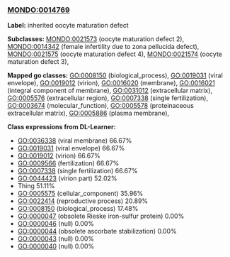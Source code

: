 
### [MONDO:0014769](http://purl.obolibrary.org/obo/MONDO_0014769)
**Label:** inherited oocyte maturation defect

**Subclasses:** [MONDO:0021573](http://purl.obolibrary.org/obo/MONDO_0021573) (oocyte maturation defect 2), [MONDO:0014342](http://purl.obolibrary.org/obo/MONDO_0014342) (female infertility due to zona pellucida defect), [MONDO:0021575](http://purl.obolibrary.org/obo/MONDO_0021575) (oocyte maturation defect 4), [MONDO:0021574](http://purl.obolibrary.org/obo/MONDO_0021574) (oocyte maturation defect 3), 

**Mapped go classes:** [GO:0008150](http://purl.obolibrary.org/obo/GO_0008150) (biological_process), [GO:0019031](http://purl.obolibrary.org/obo/GO_0019031) (viral envelope), [GO:0019012](http://purl.obolibrary.org/obo/GO_0019012) (virion), [GO:0016020](http://purl.obolibrary.org/obo/GO_0016020) (membrane), [GO:0016021](http://purl.obolibrary.org/obo/GO_0016021) (integral component of membrane), [GO:0031012](http://purl.obolibrary.org/obo/GO_0031012) (extracellular matrix), [GO:0005576](http://purl.obolibrary.org/obo/GO_0005576) (extracellular region), [GO:0007338](http://purl.obolibrary.org/obo/GO_0007338) (single fertilization), [GO:0003674](http://purl.obolibrary.org/obo/GO_0003674) (molecular_function), [GO:0005578](http://purl.obolibrary.org/obo/GO_0005578) (proteinaceous extracellular matrix), [GO:0005886](http://purl.obolibrary.org/obo/GO_0005886) (plasma membrane), 

**Class expressions from DL-Learner:**

- [GO:0036338](http://purl.obolibrary.org/obo/GO_0036338) (viral membrane) 66.67%
- [GO:0019031](http://purl.obolibrary.org/obo/GO_0019031) (viral envelope) 66.67%
- [GO:0019012](http://purl.obolibrary.org/obo/GO_0019012) (virion) 66.67%
- [GO:0009566](http://purl.obolibrary.org/obo/GO_0009566) (fertilization) 66.67%
- [GO:0007338](http://purl.obolibrary.org/obo/GO_0007338) (single fertilization) 66.67%
- [GO:0044423](http://purl.obolibrary.org/obo/GO_0044423) (virion part) 52.02%
- Thing 51.11%
- [GO:0005575](http://purl.obolibrary.org/obo/GO_0005575) (cellular_component) 35.96%
- [GO:0022414](http://purl.obolibrary.org/obo/GO_0022414) (reproductive process) 20.89%
- [GO:0008150](http://purl.obolibrary.org/obo/GO_0008150) (biological_process) 17.48%
- [GO:0000047](http://purl.obolibrary.org/obo/GO_0000047) (obsolete Rieske iron-sulfur protein) 0.00%
- [GO:0000046](http://purl.obolibrary.org/obo/GO_0000046) (null) 0.00%
- [GO:0000044](http://purl.obolibrary.org/obo/GO_0000044) (obsolete ascorbate stabilization) 0.00%
- [GO:0000043](http://purl.obolibrary.org/obo/GO_0000043) (null) 0.00%
- [GO:0000040](http://purl.obolibrary.org/obo/GO_0000040) (null) 0.00%


